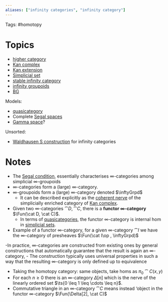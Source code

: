 ```yaml
---
aliases: ["infinity categories", "infinity category"]
---
```


Tags: #homotopy 

# Topics

- [higher category](higher%20category)
- [Kan complex](Kan%20complex.md)
- [Kan extension](Kan%20extension.md)
- [Simplicial set](Simplicial%20set)
- [stable infinity category](stable%20infinity%20category)
- [infinity groupoids](infinity%20groupoids)
- [BG](classifying%20space.md)

Models:
- [quasicategory](quasicategory.md)
- Complete [Segal spaces](Segal%20spaces)
- [Gamma space](Gamma%20space.md)?

Unsorted:
- [Waldhausen S construction](Waldhausen%20S%20construction) for infinity categories


# Notes

- The [Segal condition](Segal%20condition), essentially characterises ∞-categories among simplicial ∞-groupoids
- ∞-categories form a (large) ∞-category. 
- ∞-groupoids form a (large) ∞-category denoted $\inftyGrpd$
	- It can be described explicitly as the [coherent nerve](coherent%20nerve) of the simplicially enriched category of [Kan complex](Kan%20complex.md). 
- Given two ∞-categories $\cat D, \cat C$, there is a **functor ∞-category** $\Fun(\cat D, \cat C)$. 
	- In terms of [quasicategories](quasicategory.md), the functor ∞-category is internal hom in [simplicial sets](simplicial%20set.md). 
- Example of a functor ∞-category, for a given ∞-category $\cat I$ we have the ∞-category of presheaves $\Fun(\cat I\op , \inftyGrpd)$

-In practice, ∞-categories are constructed from existing ones by general constructions that automatically guarantee that the result
is again an ∞-category, 
	- The construction typically uses universal properties in such a way that the resulting ∞-category is only defined up to equivalence
- Taking the homotopy category: same objects, take homs as $\pi_0 \cat{C}(x, y)$
- For each $n \geq 0$ there is an ∞-category $\Delta[n]$ which is the nerve of the linearly ordered set $\ts{0 \leq  1 \leq \cdots \leq n}$.
- Commutative triangle in an ∞-category $\cat C$ means instead ‘object in the functor ∞-category $\Fun(\Delta[2], \cat C)$
